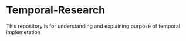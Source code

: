 # Temporal-Research
This repository is for understanding and explaining purpose of temporal implemetation
